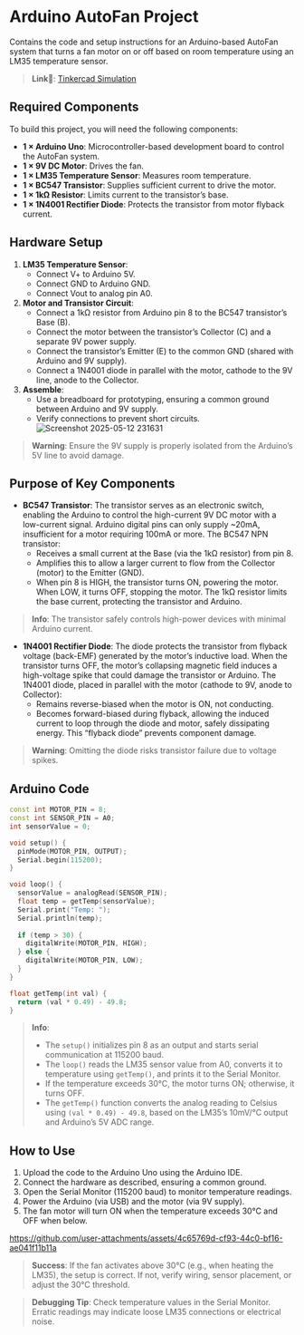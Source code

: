 # Arduino AutoFan Project

Contains the code and setup instructions for an Arduino-based AutoFan system that turns a fan motor on or off based on room temperature using an LM35 temperature sensor.
>**Link🔗**: [Tinkercad Simulation](https://www.tinkercad.com/things/3OnA37SXaJD-3-auto-fan?sharecode=xKCB8sBCblbToEXkqcVdD2JH02vytNhSPOJBIIhzCUc)

## Required Components

To build this project, you will need the following components:

- **1 × Arduino Uno**: Microcontroller-based development board to control the AutoFan system.
- **1 × 9V DC Motor**: Drives the fan.
- **1 × LM35 Temperature Sensor**: Measures room temperature.
- **1 × BC547 Transistor**: Supplies sufficient current to drive the motor.
- **1 × 1kΩ Resistor**: Limits current to the transistor’s base.
- **1 × 1N4001 Rectifier Diode**: Protects the transistor from motor flyback current.

## Hardware Setup

1. **LM35 Temperature Sensor**:
   - Connect V+ to Arduino 5V.
   - Connect GND to Arduino GND.
   - Connect Vout to analog pin A0.
2. **Motor and Transistor Circuit**:
   - Connect a 1kΩ resistor from Arduino pin 8 to the BC547 transistor’s Base (B).
   - Connect the motor between the transistor’s Collector (C) and a separate 9V power supply.
   - Connect the transistor’s Emitter (E) to the common GND (shared with Arduino and 9V supply).
   - Connect a 1N4001 diode in parallel with the motor, cathode to the 9V line, anode to the Collector.
3. **Assemble**:
   - Use a breadboard for prototyping, ensuring a common ground between Arduino and 9V supply.
   - Verify connections to prevent short circuits.
   ![Screenshot 2025-05-12 231631](https://github.com/user-attachments/assets/030d1c01-816c-447e-b6e6-f430216ee96f)


> **Warning**: Ensure the 9V supply is properly isolated from the Arduino’s 5V line to avoid damage.

## Purpose of Key Components

- **BC547 Transistor**:
  The transistor serves as an electronic switch, enabling the Arduino to control the high-current 9V DC motor with a low-current signal. Arduino digital pins can only supply ~20mA, insufficient for a motor requiring 100mA or more. The BC547 NPN transistor:
  - Receives a small current at the Base (via the 1kΩ resistor) from pin 8.
  - Amplifies this to allow a larger current to flow from the Collector (motor) to the Emitter (GND).
  - When pin 8 is HIGH, the transistor turns ON, powering the motor. When LOW, it turns OFF, stopping the motor.
  The 1kΩ resistor limits the base current, protecting the transistor and Arduino.

> **Info**: The transistor safely controls high-power devices with minimal Arduino current.

- **1N4001 Rectifier Diode**:
  The diode protects the transistor from flyback voltage (back-EMF) generated by the motor’s inductive load. When the transistor turns OFF, the motor’s collapsing magnetic field induces a high-voltage spike that could damage the transistor or Arduino. The 1N4001 diode, placed in parallel with the motor (cathode to 9V, anode to Collector):
  - Remains reverse-biased when the motor is ON, not conducting.
  - Becomes forward-biased during flyback, allowing the induced current to loop through the diode and motor, safely dissipating energy.
  This “flyback diode” prevents component damage.

> **Warning**: Omitting the diode risks transistor failure due to voltage spikes.

## Arduino Code

```cpp
const int MOTOR_PIN = 8;
const int SENSOR_PIN = A0;
int sensorValue = 0;

void setup() {
  pinMode(MOTOR_PIN, OUTPUT);
  Serial.begin(115200);
}

void loop() {
  sensorValue = analogRead(SENSOR_PIN);
  float temp = getTemp(sensorValue);
  Serial.print("Temp: ");
  Serial.println(temp);
  
  if (temp > 30) {
    digitalWrite(MOTOR_PIN, HIGH);
  } else {
    digitalWrite(MOTOR_PIN, LOW);
  }
}

float getTemp(int val) {
  return (val * 0.49) - 49.8;
}
```

> **Info**:
> - The `setup()` initializes pin 8 as an output and starts serial communication at 115200 baud.
> - The `loop()` reads the LM35 sensor value from A0, converts it to temperature using `getTemp()`, and prints it to the Serial Monitor.
> - If the temperature exceeds 30°C, the motor turns ON; otherwise, it turns OFF.
> - The `getTemp()` function converts the analog reading to Celsius using `(val * 0.49) - 49.8`, based on the LM35’s 10mV/°C output and Arduino’s 5V ADC range.

## How to Use

1. Upload the code to the Arduino Uno using the Arduino IDE.
2. Connect the hardware as described, ensuring a common ground.
3. Open the Serial Monitor (115200 baud) to monitor temperature readings.
4. Power the Arduino (via USB) and the motor (via 9V supply).
5. The fan motor will turn ON when the temperature exceeds 30°C and OFF when below.


https://github.com/user-attachments/assets/4c65769d-cf93-44c0-bf16-ae041f11b11a


> **Success**: If the fan activates above 30°C (e.g., when heating the LM35), the setup is correct. If not, verify wiring, sensor placement, or adjust the 30°C threshold.

> **Debugging Tip**: Check temperature values in the Serial Monitor. Erratic readings may indicate loose LM35 connections or electrical noise.
